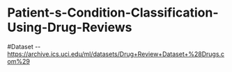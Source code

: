 # Patient-s-Condition-Classification-Using-Drug-Reviews

#Dataset -- https://archive.ics.uci.edu/ml/datasets/Drug+Review+Dataset+%28Drugs.com%29
